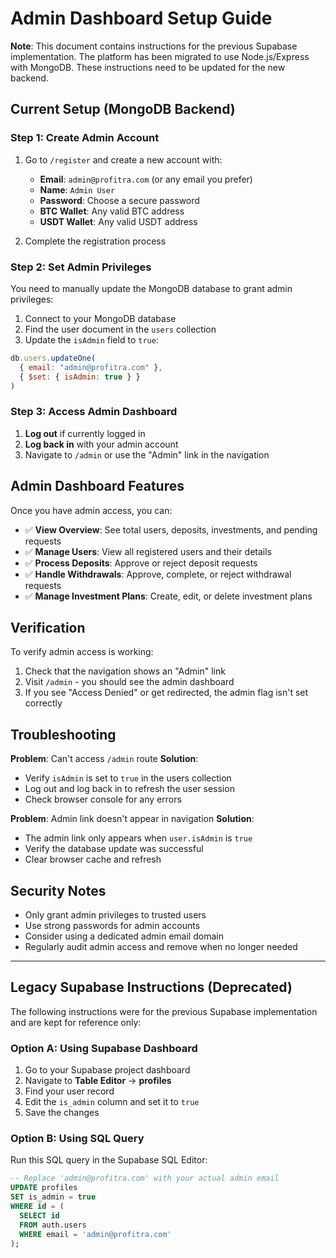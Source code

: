 # Admin Dashboard Setup Guide

**Note**: This document contains instructions for the previous Supabase implementation. The platform has been migrated to use Node.js/Express with MongoDB. These instructions need to be updated for the new backend.

## Current Setup (MongoDB Backend)

### Step 1: Create Admin Account

1. Go to `/register` and create a new account with:
   - **Email**: `admin@profitra.com` (or any email you prefer)
   - **Name**: `Admin User`
   - **Password**: Choose a secure password
   - **BTC Wallet**: Any valid BTC address
   - **USDT Wallet**: Any valid USDT address

2. Complete the registration process

### Step 2: Set Admin Privileges

You need to manually update the MongoDB database to grant admin privileges:

1. Connect to your MongoDB database
2. Find the user document in the `users` collection
3. Update the `isAdmin` field to `true`:

```javascript
db.users.updateOne(
  { email: "admin@profitra.com" },
  { $set: { isAdmin: true } }
)
```

### Step 3: Access Admin Dashboard

1. **Log out** if currently logged in
2. **Log back in** with your admin account
3. Navigate to `/admin` or use the "Admin" link in the navigation

## Admin Dashboard Features

Once you have admin access, you can:

- ✅ **View Overview**: See total users, deposits, investments, and pending requests
- ✅ **Manage Users**: View all registered users and their details
- ✅ **Process Deposits**: Approve or reject deposit requests
- ✅ **Handle Withdrawals**: Approve, complete, or reject withdrawal requests
- ✅ **Manage Investment Plans**: Create, edit, or delete investment plans

## Verification

To verify admin access is working:

1. Check that the navigation shows an "Admin" link
2. Visit `/admin` - you should see the admin dashboard
3. If you see "Access Denied" or get redirected, the admin flag isn't set correctly

## Troubleshooting

**Problem**: Can't access `/admin` route
**Solution**: 
- Verify `isAdmin` is set to `true` in the users collection
- Log out and log back in to refresh the user session
- Check browser console for any errors

**Problem**: Admin link doesn't appear in navigation
**Solution**:
- The admin link only appears when `user.isAdmin` is `true`
- Verify the database update was successful
- Clear browser cache and refresh

## Security Notes

- Only grant admin privileges to trusted users
- Use strong passwords for admin accounts
- Consider using a dedicated admin email domain
- Regularly audit admin access and remove when no longer needed

---

## Legacy Supabase Instructions (Deprecated)

The following instructions were for the previous Supabase implementation and are kept for reference only:

### Option A: Using Supabase Dashboard
1. Go to your Supabase project dashboard
2. Navigate to **Table Editor** → **profiles**
3. Find your user record
4. Edit the `is_admin` column and set it to `true`
5. Save the changes

### Option B: Using SQL Query
Run this SQL query in the Supabase SQL Editor:

```sql
-- Replace 'admin@profitra.com' with your actual admin email
UPDATE profiles 
SET is_admin = true 
WHERE id = (
  SELECT id 
  FROM auth.users 
  WHERE email = 'admin@profitra.com'
);
```